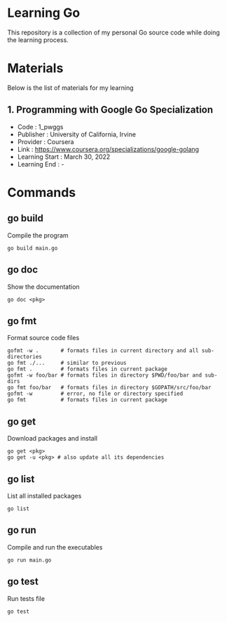 # Learning Go
This repository is a collection of my personal Go source code while doing the learning process.

# Materials
Below is the list of materials for my learning

## 1. Programming with Google Go Specialization
- Code : 1_pwggs
- Publisher : University of California, Irvine
- Provider : Coursera
- Link : https://www.coursera.org/specializations/google-golang
- Learning Start : March 30, 2022
- Learning End : -

# Commands

## go build
Compile the program
```
go build main.go
```

## go doc
Show the documentation
```
go doc <pkg>
```

## go fmt
Format source code files
```
gofmt -w .       # formats files in current directory and all sub-directories
go fmt ./...     # similar to previous
go fmt .         # formats files in current package
gofmt -w foo/bar # formats files in directory $PWD/foo/bar and sub-dirs
go fmt foo/bar   # formats files in directory $GOPATH/src/foo/bar
gofmt -w         # error, no file or directory specified
go fmt           # formats files in current package
```

## go get
Download packages and install
```
go get <pkg>
go get -u <pkg> # also update all its dependencies
```

## go list
List all installed packages
```
go list
```

## go run
Compile and run the executables
```
go run main.go
```

## go test
Run tests file
```
go test
```